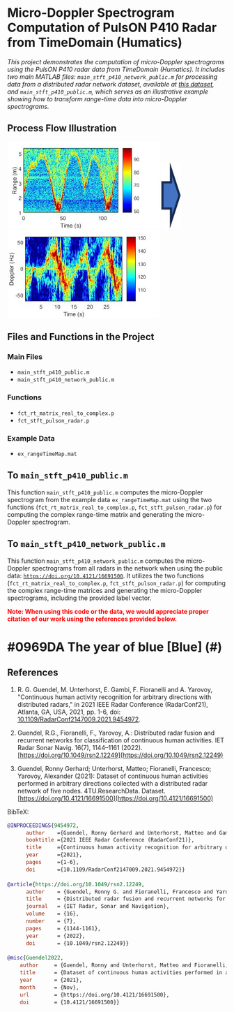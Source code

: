 # Micro-Doppler Spectrogram Computation of PulsON P410 Radar from TimeDomain (Humatics)

_This project demonstrates the computation of micro-Doppler spectrograms using the PulsON P410 radar data from TimeDomain (Humatics). It includes two main MATLAB files: `main_stft_p410_network_public.m` for processing data from a distributed radar network dataset, available at [this dataset](https://doi.org/10.4121/16691500), and `main_stft_p410_public.m`, which serves as an illustrative example showing how to transform range-time data into micro-Doppler spectrograms._

## Process Flow Illustration
![Range-Time Map](rangeTime_figure.jpg) ![Arrow](ARROW_IMAGE.jpg) ![Micro-Doppler Spectrogram](microDoppler_figure.jpg)

## Files and Functions in the Project
### Main Files
* `main_stft_p410_public.m`
* `main_stft_p410_network_public.m`

### Functions
* `fct_rt_matrix_real_to_complex.p`
* `fct_stft_pulson_radar.p`

### Example Data
* `ex_rangeTimeMap.mat`

## To `main_stft_p410_public.m`
This function `main_stft_p410_public.m` computes the micro-Doppler spectrogram from the example data `ex_rangeTimeMap.mat` using the two functions (`fct_rt_matrix_real_to_complex.p`, `fct_stft_pulson_radar.p`) for computing the complex range-time matrix and generating the micro-Doppler spectrogram.

## To `main_stft_p410_network_public.m`
This function `main_stft_p410_network_public.m` computes the micro-Doppler spectrograms from all radars in the network when using the public data: [`https://doi.org/10.4121/16691500`](https://doi.org/10.4121/16691500). It utilizes the two functions (`fct_rt_matrix_real_to_complex.p`, `fct_stft_pulson_radar.p`) for computing the complex range-time matrices and generating the micro-Doppler spectrograms, including the provided label vector.

<span style="color:red; font-weight:bold;">
Note: When using this code or the data, we would appreciate proper citation of our work using the references provided below.
</span>

# #0969DA The year of blue [Blue] (#) 

## References
1. R. G. Guendel, M. Unterhorst, E. Gambi, F. Fioranelli and A. Yarovoy, "Continuous human activity recognition for arbitrary directions with distributed radars," in 2021 IEEE Radar Conference (RadarConf21), Atlanta, GA, USA, 2021, pp. 1-6, doi: [10.1109/RadarConf2147009.2021.9454972](https://doi.org/10.1109/RadarConf2147009.2021.9454972).

2. Guendel, R.G., Fioranelli, F., Yarovoy, A.: Distributed radar fusion and recurrent networks for classification of continuous human activities. IET Radar Sonar Navig. 16(7), 1144–1161 (2022). [https://doi.org/10.1049/rsn2.12249](https://doi.org/10.1049/rsn2.12249)

3. Guendel, Ronny Gerhard; Unterhorst, Matteo; Fioranelli, Francesco; Yarovoy, Alexander (2021): Dataset of continuous human activities performed in arbitrary directions collected with a distributed radar network of five nodes. 4TU.ResearchData. Dataset. [https://doi.org/10.4121/16691500](https://doi.org/10.4121/16691500)

BibTeX:
```bib
@INPROCEEDINGS{9454972,
      author    ={Guendel, Ronny Gerhard and Unterhorst, Matteo and Gambi, Ennio and Fioranelli, Francesco and Yarovoy, Alexander},
      booktitle ={2021 IEEE Radar Conference (RadarConf21)}, 
      title     ={Continuous human activity recognition for arbitrary directions with distributed radars}, 
      year      ={2021},
      pages     ={1-6},
      doi       ={10.1109/RadarConf2147009.2021.9454972}}

@article{https://doi.org/10.1049/rsn2.12249,
      author    = {Guendel, Ronny G. and Fioranelli, Francesco and Yarovoy, Alexander},
      title     = {Distributed radar fusion and recurrent networks for classification of continuous human activities},
      journal   = {IET Radar, Sonar and Navigation},
      volume    = {16},
      number    = {7},
      pages     = {1144-1161},
      year      = {2022},
      doi       = {10.1049/rsn2.12249}}

@misc{Guendel2022, 
    author     = {Guendel, Ronny and Unterhorst, Matteo and Fioranelli, Francesco and Yarovoy, Alexander},
    title      = {Dataset of continuous human activities performed in arbitrary directions collected with a distributed radar network of five nodes},
    year       = {2021}, 
    month      = {Nov}, 
    url        = {https://doi.org/10.4121/16691500}, 
    doi        = {10.4121/16691500}} 
